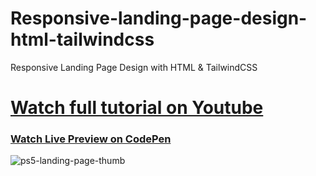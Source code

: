 # Responsive-landing-page-design-html-tailwindcss
Responsive Landing Page Design with HTML &amp; TailwindCSS

<h1><a href="https://youtu.be/F7qjv6-SdAs">Watch full tutorial on Youtube</a></h1>
<h3><a href="https://codepen.io/ananiket/pen/rNjMEqd">Watch Live Preview on CodePen</a></h3>

![ps5-landing-page-thumb](https://user-images.githubusercontent.com/57999016/112961595-2399bd80-9163-11eb-9cf9-8a5dc4dd02d0.png)

